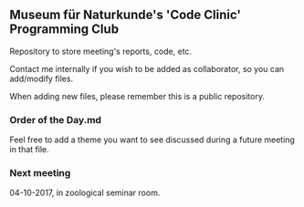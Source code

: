 ## Museum für Naturkunde's 'Code Clinic' Programming Club

Repository to store meeting's reports, code, etc.  

Contact me internally if you wish to be added as collaborator, so you can add/modify files.

When adding new files, please remember this is a public repository.

### Order of the Day.md

Feel free to add a theme you want to see discussed during a future meeting in that file.

### Next meeting

04-10-2017, in zoological seminar room.
